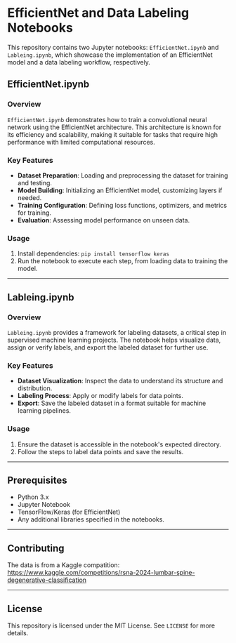 # EfficientNet and Data Labeling Notebooks

This repository contains two Jupyter notebooks: `EfficientNet.ipynb` and `Lableing.ipynb`, which showcase the implementation of an EfficientNet model and a data labeling workflow, respectively.

## EfficientNet.ipynb

### Overview
`EfficientNet.ipynb` demonstrates how to train a convolutional neural network using the EfficientNet architecture. This architecture is known for its efficiency and scalability, making it suitable for tasks that require high performance with limited computational resources.

### Key Features
- **Dataset Preparation**: Loading and preprocessing the dataset for training and testing.
- **Model Building**: Initializing an EfficientNet model, customizing layers if needed.
- **Training Configuration**: Defining loss functions, optimizers, and metrics for training.
- **Evaluation**: Assessing model performance on unseen data.

### Usage
1. Install dependencies: `pip install tensorflow keras`
2. Run the notebook to execute each step, from loading data to training the model.

---

## Lableing.ipynb

### Overview
`Lableing.ipynb` provides a framework for labeling datasets, a critical step in supervised machine learning projects. The notebook helps visualize data, assign or verify labels, and export the labeled dataset for further use.

### Key Features
- **Dataset Visualization**: Inspect the data to understand its structure and distribution.
- **Labeling Process**: Apply or modify labels for data points.
- **Export**: Save the labeled dataset in a format suitable for machine learning pipelines.

### Usage
1. Ensure the dataset is accessible in the notebook's expected directory.
2. Follow the steps to label data points and save the results.

---

## Prerequisites
- Python 3.x
- Jupyter Notebook
- TensorFlow/Keras (for EfficientNet)
- Any additional libraries specified in the notebooks.

---

## Contributing
The data is from a Kaggle compatition:
https://www.kaggle.com/competitions/rsna-2024-lumbar-spine-degenerative-classification

---

## License
This repository is licensed under the MIT License. See `LICENSE` for more details.
